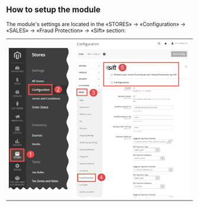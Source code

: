 ## How to setup the module
The module's settings are located in the «STORES» → «Configuration» → «SALES» → «Fraud Protection» → «Sift» section: 
<table><tr>
	<td><img src='doc/stores--configuration.png'/></td>
	<td><img src='doc/sales--fraud-protection--sift.png'/></td>
</tr></table>

